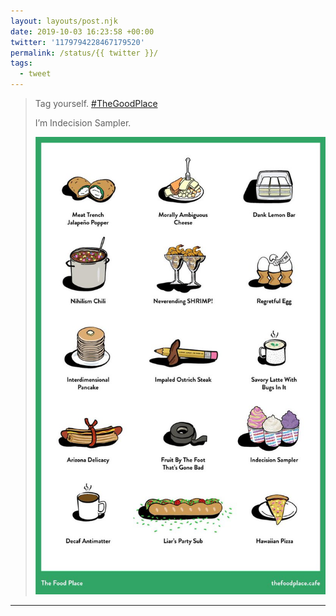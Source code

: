 ```yaml
---
layout: layouts/post.njk
date: 2019-10-03 16:23:58 +00:00
twitter: '1179794228467179520'
permalink: /status/{{ twitter }}/
tags: 
  - tweet
---
```


> Tag yourself. [#TheGoodPlace](https://twitter.com/hashtag/TheGoodPlace)
> 
> I’m Indecision Sampler. 
> 
> ![An illustrated list of food items from The Good Place including “Impaled Ostrich Steak” and “Nihilism Chili.”](/img/1179794228467179520-EF94mH_UEAAJ6Ii.jpg)

---
